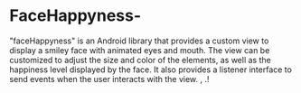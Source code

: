 # FaceHappyness-
"faceHappyness" is an Android library that provides a custom view to display a smiley face with animated eyes and mouth. The view can be customized to adjust the size and color of the elements, as well as the happiness level displayed by the face. It also provides a listener interface to send events when the user interacts with the view.  , .!
